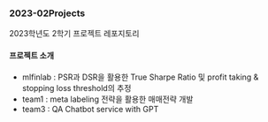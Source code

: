 ### 2023-02Projects

2023학년도 2학기 프로젝트 레포지토리

#### 프로젝트 소개

- mlfinlab : PSR과 DSR을 활용한 True Sharpe Ratio 및 profit taking & stopping loss threshold의 추정
- team1 : meta labeling 전략을 활용한 매매전략 개발
- team3 : QA Chatbot service with GPT